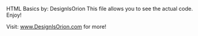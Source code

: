 HTML Basics by: DesignIsOrion
This file allows you to see the actual code. Enjoy!

Visit: www.DesignIsOrion.com for more!
